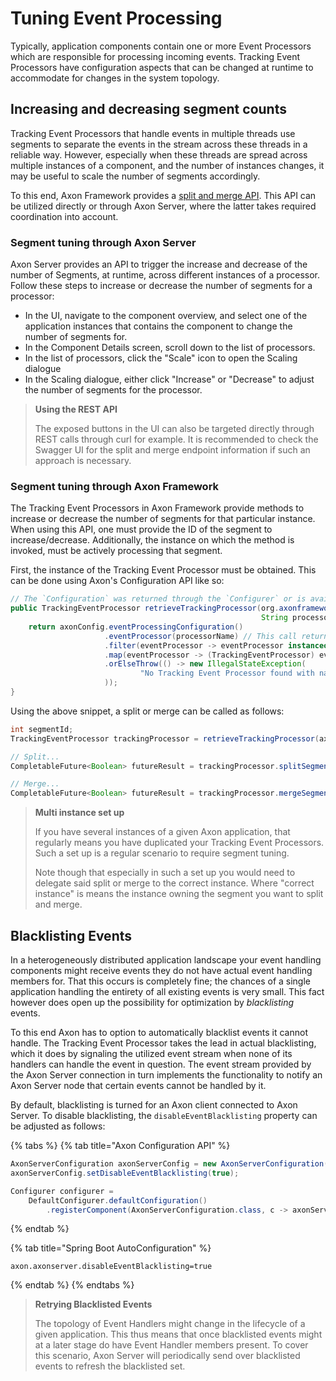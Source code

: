 # Tuning Event Processing

Typically, application components contain one or more Event Processors
 which are responsible for processing incoming events. 
Tracking Event Processors have configuration aspects that can be changed at runtime
 to accommodate for changes in the system topology.

## Increasing and decreasing segment counts

Tracking Event Processors that handle events in multiple threads use segments to separate the events in the stream
 across these threads in a reliable way. 
However, especially when these threads are spread across multiple instances of a component,
 and the number of instances changes, it may be useful to scale the number of segments accordingly.
 
To this end, Axon Framework provides a [split and merge API](../../configuring-infrastructure-components/event-processing/event-processors.md#splitting-and-merging-tracking-tokens).
This API can be utilized directly or through Axon Server, where the latter takes required coordination into account.

### Segment tuning through Axon Server

Axon Server provides an API to trigger the increase and decrease of the number of Segments, at runtime,
 across different instances of a processor.
Follow these steps to increase or decrease the number of segments for a processor:

* In the UI, navigate to the component overview, and select one of the application instances that contains the component to change the number of segments for.
* In the Component Details screen, scroll down to the list of processors.
* In the list of processors, click the "Scale" icon to open the Scaling dialogue
* In the Scaling dialogue, either click "Increase" or "Decrease" to adjust the number of segments for the processor.

> **Using the REST API**
>
> The exposed buttons in the UI can also be targeted directly through REST calls through curl for example.
> It is recommended to check the Swagger UI for the split and merge endpoint information
>  if such an approach is necessary. 

### Segment tuning through Axon Framework

The Tracking Event Processors in Axon Framework provide methods to increase or decrease the number of segments for that
 particular instance. 
When using this API, one must provide the ID of the segment to increase/decrease. 
Additionally, the instance on which the method is invoked, must be actively processing that segment.

First, the instance of the Tracking Event Processor must be obtained. 
This can be done using Axon's Configuration API like so:

```java
// The `Configuration` was returned through the `Configurer` or is available as a bean in the Spring Application Context
public TrackingEventProcessor retrieveTrackingProcessor(org.axonframework.config.Configuration axonConfig,
                                                        String processorName) {
    return axonConfig.eventProcessingConfiguration()
                     .eventProcessor(processorName) // This call returns an Optional
                     .filter(eventProcessor -> eventProcessor instanceof TrackingEventProcessor)
                     .map(eventProcessor -> (TrackingEventProcessor) eventProcessor)
                     .orElseThrow(() -> new IllegalStateException(
                             "No Tracking Event Processor found with name " + processorName
                     ));
}
```

Using the above snippet, a split or merge can be called as follows:

```java
int segmentId;
TrackingEventProcessor trackingProcessor = retrieveTrackingProcessor(axonConfig, processorName);

// Split...
CompletableFuture<Boolean> futureResult = trackingProcessor.splitSegment(segmentId);

// Merge...
CompletableFuture<Boolean> futureResult = trackingProcessor.mergeSegment(segmentId);
```

> **Multi instance set up**
>
> If you have several instances of a given Axon application, that regularly means you have duplicated your Tracking Event Processors.
> Such a set up is a regular scenario to require segment tuning.
>
> Note though that especially in such a set up you would need to delegate said split or merge to the correct instance.
> Where "correct instance" is means the instance owning the segment you want to split and merge.

## Blacklisting Events

In a heterogeneously distributed application landscape your event handling components might receive events they do not
 have actual event handling members for.
That this occurs is completely fine;
 the chances of a single application handling the entirety of all existing events is very small.
This fact however does open up the possibility for optimization by _blacklisting_ events.
 
To this end Axon has to option to automatically blacklist events it cannot handle.
The Tracking Event Processor takes the lead in actual blacklisting,
 which it does by signaling the utilized event stream when none of its handlers can handle the event in question.
The event stream provided by the Axon Server connection in turn implements the functionality to notify an Axon Server
 node that certain events cannot be handled by it.

By default, blacklisting is turned for an Axon client connected to Axon Server.
To disable blacklisting, the `disableEventBlacklisting` property can be adjusted as follows:

{% tabs %}
{% tab title="Axon Configuration API" %}
```java
AxonServerConfiguration axonServerConfig = new AxonServerConfiguration();
axonServerConfig.setDisableEventBlacklisting(true);

Configurer configurer = 
    DefaultConfigurer.defaultConfiguration()
        .registerComponent(AxonServerConfiguration.class, c -> axonServerConfig); 
```
{% endtab %}

{% tab title="Spring Boot AutoConfiguration" %}
```properties
axon.axonserver.disableEventBlacklisting=true
```
{% endtab %}
{% endtabs %}

> **Retrying Blacklisted Events**
> 
> The topology of Event Handlers might change in the lifecycle of a given application.
> This thus means that once blacklisted events might at a later stage do have Event Handler members present.
> To cover this scenario,
>  Axon Server will periodically send over blacklisted events to refresh the blacklisted set.

